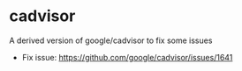 # cadvisor

A derived version of google/cadvisor to fix some issues

* Fix issue: https://github.com/google/cadvisor/issues/1641
